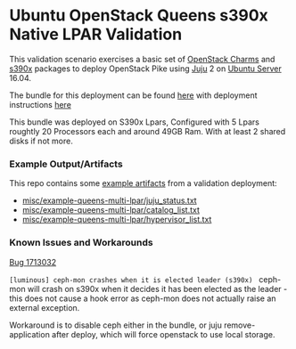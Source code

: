 # Ubuntu OpenStack Queens s390x Native LPAR Validation

This validation scenario exercises a basic set of [OpenStack Charms](https://jujucharms.com/u/openstack-charmers)
and [s390x](https://wiki.ubuntu.com/S390X) packages to deploy
OpenStack Pike using [Juju](https://jujucharms.com) 2 on [Ubuntu Server](https://www.ubuntu.com/server)
16.04.

The bundle for this deployment can be found [here](bundles/lpar/xenial-queens-stable.yaml) with deployment instructions [here](README-lpar.md)

This bundle was deployed on S390x Lpars, Configured with 5 Lpars roughtly 20 Processors each and around 49GB Ram. With at least 2 shared disks if not more. 


### Example Output/Artifacts
This repo contains some [example artifacts](misc/example-queens-multi-lpar) from a validation deployment:

 - [misc/example-queens-multi-lpar/juju_status.txt](misc/example-queens-multi-lpar/juju_status.txt)
 - [misc/example-queens-multi-lpar/catalog_list.txt](misc/example-queens-multi-lpar/catalog_list.txt)
 - [misc/example-queens-multi-lpar/hypervisor_list.txt](misc/example-queens-multi-lpar/hypervisor_list.txt)

### Known Issues and Workarounds

[Bug 1713032](https://bugs.launchpad.net/ubuntu/+source/ceph/+bug/1713032)

`[luminous] ceph-mon crashes when it is elected leader (s390x) `
ceph-mon will crash on s390x when it decides it has been elected as the leader - this does not cause a hook error
as ceph-mon does not actually raise an external exception.

Workaround is to disable ceph either in the bundle, or juju remove-application after deploy, which will force
openstack to use local storage.
